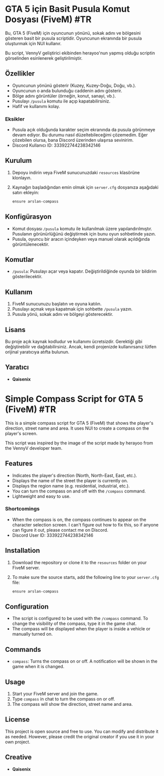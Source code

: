 # GTA 5 için Basit Pusula Komut Dosyası (FiveM) #TR

Bu, GTA 5 (FiveM) için oyuncunun yönünü, sokak adını ve bölgesini gösteren basit bir pusula scriptidir. Oyuncunun ekranında bir pusula oluşturmak için NUI kullanır.

Bu script, VennyV geliştirici ekibinden herayoo'nun yapmış olduğu scriptin görselinden esinlenerek geliştirilmiştir.

## Özellikler

- Oyuncunun yönünü gösterir (Kuzey, Kuzey-Doğu, Doğu, vb.).
- Oyuncunun o anda bulunduğu caddenin adını gösterir.
- Bölge adını görüntüler (örneğin, konut, sanayi, vb.).
- Pusulayı `/pusula` komutu ile açıp kapatabilirsiniz.
- Hafif ve kullanımı kolay.

### Eksikler

- Pusula açık olduğunda karakter seçim ekranında da pusula görünmeye devam ediyor. Bu durumu nasıl düzeltebileceğimi çözemedim. Eğer çözebilen olursa, bana Discord üzerinden ulaşırsa sevinirim.
- Discord Kullanıcı ID: 333922744238342146 

## Kurulum

1. Depoyu indirin veya FiveM sunucunuzdaki `resources` klasörüne klonlayın.

2. Kaynağın başladığından emin olmak için `server.cfg` dosyanıza aşağıdaki satırı ekleyin:

    ```bash
    ensure arslan-compass
    ```

## Konfigürasyon

- Komut dosyası `/pusula` komutu ile kullanılmak üzere yapılandırılmıştır. Pusulanın görünürlüğünü değiştirmek için bunu oyun sohbetinde yazın.
- Pusula, oyuncu bir aracın içindeyken veya manuel olarak açıldığında görüntülenecektir.

## Komutlar

- `/pusula`: Pusulayı açar veya kapatır. Değiştirildiğinde oyunda bir bildirim gösterilecektir.

## Kullanım

1. FiveM sunucunuzu başlatın ve oyuna katılın.
2. Pusulayı açmak veya kapatmak için sohbette `/pusula` yazın.
3. Pusula yönü, sokak adını ve bölgeyi gösterecektir.

## Lisans

Bu proje açık kaynak kodludur ve kullanımı ücretsizdir. Gerektiği gibi değiştirebilir ve dağıtabilirsiniz. Ancak, kendi projenizde kullanırsanız lütfen orijinal yaratıcıya atıfta bulunun.

## Yaratıcı

- **Qaisenix**

# Simple Compass Script for GTA 5 (FiveM) #TR

This is a simple compass script for GTA 5 (FiveM) that shows the player's direction, street name and area. It uses NUI to create a compass on the player's screen.

This script was inspired by the image of the script made by herayoo from the VennyV developer team.

## Features

- Indicates the player's direction (North, North-East, East, etc.).
- Displays the name of the street the player is currently on.
- Displays the region name (e.g. residential, industrial, etc.).
- You can turn the compass on and off with the `/compass` command.
- Lightweight and easy to use.

### Shortcomings

- When the compass is on, the compass continues to appear on the character selection screen. I can't figure out how to fix this, so if anyone can figure it out, please contact me on Discord.
- Discord User ID: 333922744238342146 

## Installation

1. Download the repository or clone it to the `resources` folder on your FiveM server.

2. To make sure the source starts, add the following line to your `server.cfg` file:

    ```bash
    ensure arslan-compass
    ```

## Configuration

- The script is configured to be used with the `/compass` command. To change the visibility of the compass, type it in the game chat.
- The compass will be displayed when the player is inside a vehicle or manually turned on.

## Commands

- `compass`: Turns the compass on or off. A notification will be shown in the game when it is changed.

## Usage

1. Start your FiveM server and join the game.
2. Type `compass` in chat to turn the compass on or off.
3. The compass will show the direction, street name and area.

## License

This project is open source and free to use. You can modify and distribute it as needed. However, please credit the original creator if you use it in your own project.

## Creative

- **Qaisenix**